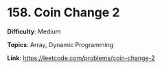 # 158. Coin Change 2

**Difficulty**: Medium

**Topics**: Array, Dynamic Programming

**Link**: https://leetcode.com/problems/coin-change-2
